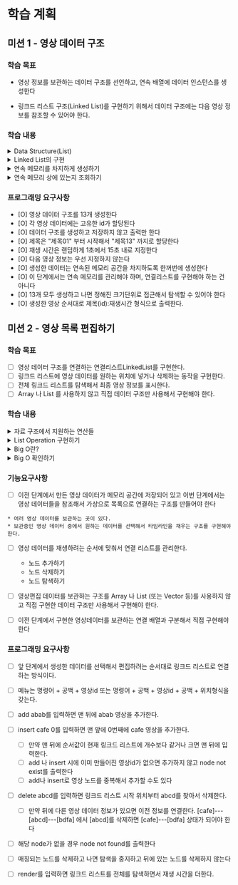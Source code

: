 # 학습 계획

## 미션 1 - 영상 데이터 구조

### 학습 목표

- 영상 정보를 보관하는 데이터 구조를 선언하고, 연속 배열에 데이터 인스턴스를 생성한다

- 링크드 리스트 구조(Linked List)를 구현하기 위해서 데이터 구조에는 다음 영상 정보를 참조할 수 있어야 한다.

### 학습 내용

<details>
<summary>Data Structure(List)</summary>

- 데이터 스트럭쳐를 배우는 이유 : 자료 구조를 통한 메모리의 효율적 사용
- RAM(Random Access Memory) : 데이터 주소를 통해 데이터에 접근하는 시간이 동일하다.
- 배열 리스트와 연결 리스트의 특징 비교
    - Array List : 메모리 주소 상에 연속으로 붙어있다.
        - 한 번 할당을 하면 배열의 크기를 변경하기 어렵다. 더 많은 배열의 할당이 필요하면 메모리 상의 다른 주소를 확보한 후 전체가 옮겨가야한다.(재할당)
        - 위치를 알고있다면 데이터의 접근은 매우 빠르다.
    - Linked List : 각 데이터들이 메모리 상에 흩어져 있지만 연결되어 있다.
        - 서로 떨어져있기 떄문에 가변적으로 데이터를 관리하기 용이하다.
        - 엘리먼트의 index에 따라서 데이터를 탐색하는데 걸리는 시간이 상이하다.(비효율적)

</details>
<details>
<summary>Linked List의 구현</summary>

- 연결 리스트의 구조
  ![img.png](img.png)
    - Node, Vertex(정점) : 연결 리스트의 요소를 나타내는 표현, 연결성을 강조한 표현임
    - 객체 지향 언어에서는 객체를 사용해서 연결 리스트를 구현한다.
    - 헤드 필드 : 첫번째 노드의 위치를 가지고 있는 필드
    - 데이터 필드 : 데이터가 저장되는 필드
    - 링크 필드 : 다음 노드를 가리키는 필드
- 연결 리스트의 상세 구현
    - 연결 리스트 객체
        - node 참조 객체
            - next 필드() : 다음 노드의 주소를 저장
            - value 필드 : 현재 노드의 값을 저장
        - head 필드 : node 참조 변수를 저장한다.

</details>
<details>
<summary>연속 메모리를 차지하게 생성하기</summary>

처음에는 정보를 가지는 각 인스턴스들의 배열로 선언하려고 했는데, 문제의 제약 조건 중 배열에 저장하지 말라는 조건이 있어, 저장하지 않고 반복문으로 인스턴스 생성 후 바로 출력하도록 처리하였다. 반복적으로 생성했을
때 메모리 상에서 연속적으로 존재할 것이며, 배열을 저장하지 않는다는 조건도 만족할 수 있었다.

```
public VideoArrayList(int number) {
        for (int i=0;i<number;i++) {
            View.printResult(new VideoNode());
        }
    }
```

정확하게는 그렇다고 여기까지 생각했었다.
</details>
<details>
<summary>연속 메모리 상에 있는지 조회하기</summary>

그리고, 아래 hash code 확인하는 라이브러리로 객체의 메모리가 과연 연속으로 존재하는지 조회하였는데 일단 불연속적으로 존재한다는 결론을 내렸다.

```
// 객체의 주소 확인 명령어 : System.identityHashCode();
// 결과 값이 10진법으로 출력되어 long.toHexString으로 16진법 변환

7291c18f
34a245ab
7cc355be
6e8cf4c6
12edcd21
34c45dca
52cc8049
5b6f7412
27973e9b
312b1dae
7530d0a
27bc2616
3941a79c
```

왜 연속적으로 주소가 생성되지 않는걸까? 고민하다 알게된 두가지 사실.

1. 위 함수는 Hash Code를 조회하는 함수인데, 해쉬코드와 메모리 주소는 대응되지만 다른 개념이다.

- 메모리 주소와 hashcode의 관계
    - hashCode는 고유한 개체에 고유한 정수를 반환하는 개념이다.
    - 따라서 메모리 주소로 무조건 구현되지는 않는다.
    - hashCode 구현은 JVM에 달려있다.
    - 즉, hashCode를 생성하는 방법은 JDK의 버전에 따라 상이하다.
        - 난수 / 메모리 주소의 함수 / 메모리 주소의 int Casting 등

2. JVM의 작동 원리 상 메모리 주소를 조회하는 것은 의미가 없다.
    - JVM은 객체의 주소를 고정 값으로 가지고 있지 않다.
    - 가비지 컬렉터가 객체의 위치를 바꾸기 때문에 주소값이 의미 없고 제공을 원하지 않는다.
    - 보안 문제로 또한 직접 접근을 막아두었다. 그렇기 때문에 메모리 주소와 대응되는 해쉬 코드를 암호화하여 사용하는 것.
    - 해쉬코드를 얻는 메서드로 얻은 HashCode는 초기 선언 시의 값에 불과하며 GC에 따라 계속 바뀐다.

그래도 여기까지 온 이상 오기로 초기 메모리 주소가 배열에서는 연속적으로 생성되는 것인지 확인하고 싶었다. 그래서 Stackoverflow 구글링으로 자바의
printAddress를 구현해놓은 함수를 찾아 실행했으나.. 결과는 아래처럼 실패했다. 이유는 JVM이 어떻게 메모리를 사용하는지(32-bit, 64-bit)에 따라 오브젝트의 인덱스가 영향을 받고 주소를 찾는
방식이 영향을 받기 때문이다.
여기까지의 삽질을 마무리로 자바에서 메모리 주소 추적을 마쳤다.

```
---영상클립 생성---
cdfa: 0x8
제목1: 0x8
facd: 0x8
제목2: 0x8
baee: 0x8
제목3: 0x8
aafe: 0x8
```

</details>

### 프로그래밍 요구사항

- [O] 영상 데이터 구조를 13개 생성한다
- [O] 각 영상 데이터에는 고유한 id가 할당된다
- [O] 데이터 구조를 생성하고 저장하지 않고 출력만 한다
- [O] 제목은 "제목01" 부터 시작해서 "제목13" 까지로 할당한다
- [O] 재생 시간은 랜덤하게 1초에서 15초 내로 지정한다
- [O] 다음 영상 정보는 우선 지정하지 않는다
- [O] 생성한 데이터는 연속된 메모리 공간을 차지하도록 한꺼번에 생성한다
- [O] 이 단계에서는 연속 메모리를 관리해야 하며, 연결리스트를 구현해야 하는 건 아니다
- [O] 13개 모두 생성하고 나면 정해진 크기단위로 접근해서 탐색할 수 있어야 한다
- [O] 생성한 영상 순서대로 제목(id):재생시간 형식으로 출력한다.

## 미션 2 - 영상 목록 편집하기

### 학습 목표

- [ ] 영상 데이터 구조를 연결하는 연결리스트LinkedList를 구현한다.
- [ ] 링크드 리스트에 영상 데이터를 원하는 위치에 넣거나 삭제하는 동작을 구현한다.
- [ ] 전체 링크드 리스트를 탐색해서 최종 영상 정보를 표시한다.
- [ ] Array 나 List 를 사용하지 않고 직접 데이터 구조만 사용해서 구현해야 한다.

### 학습 내용

<details>
<summary>자료 구조에서 지원하는 연산들</summary>

- 선회 :
- 찾기 :
- 삽입 :
- 삭제 :
- 정렬 :
- 병합 :
- 기타 :

</details>
<details>
<summary>List Operation 구현하기</summary>

- 연결 리스트의 삽입
    - array list는 삽입 시 뒤의 모든 엘리먼트의 자리 이동이 필요해 느린 반면, linked list는 참조값 2개만 변경시키면 되어서 빠르다.
    - temp1는 삽입하려는 전 인덱스의 node를 참조
    - temp2는 삽입하려는 후 인덱스의 node를 참조
    - temp1.next는 새로운 노드를 참조
    - 새로운 노드의 next는 temp2를 참조
- 연결 리스트의 삭제
    - 삭제할 노드의 이전 노드를 cur 참조변수가 참조하도록 한다.
    - 삭제할 노드를 temp 참조 변수를 생성해서 참조하도록 한다.
    - 삭제할 노드의 뒷 노드를 cur.next가 참조하도록 한다.
- 연결 리스트의 조회
    - 참조변수를 counter만큼 next로 넘긴다.

</details>
<details>
<summary>Big O란?</summary>

</details>
<details>
<summary>Big O 확인하기</summary>

</details>

### 기능요구사항

- [ ] 이전 단계에서 만든 영상 데이터가 메모리 공간에 저장되어 있고 이번 단계에서는 영상 데이터들을 참조해서 가상으로 목록으로 연결하는 구조를 만들어야 한다

```
* 여러 영상 데이터를 보관하는 곳이 있다.
* 보관중인 영상 데이터 중에서 원하는 데이터를 선택해서 타임라인을 채우는 구조를 구현해야 한다.
  ```

- [ ] 영상 데이터를 재생하려는 순서에 맞춰서 연결 리스트를 관리한다.
    - 노드 추가하기
    - 노드 삭제하기
    - 노드 탐색하기

- [ ] 영상편집 데이터를 보관하는 구조를 Array 나 List (또는 Vector 등)를 사용하지 않고 직접 구현한 데이터 구조만 사용해서 구현해야 한다.
- [ ] 이전 단계에서 구현한 영상데이터를 보관하는 연결 배열과 구분해서 직접 구현해야 한다

### 프로그래밍 요구사항

- [ ] 앞 단계에서 생성한 데이터를 선택해서 편집하려는 순서대로 링크드 리스트로 연결하는 방식이다.
- [ ] 메뉴는 명령어 + 공백 + 영상id 또는 명령어 + 공백 + 영상id + 공백 + 위치형식을 갖는다.
- [ ] add abab를 입력하면 맨 뒤에 abab 영상을 추가한다.
- [ ] insert cafe 0를 입력하면 맨 앞에 0번째에 cafe 영상을 추가한다.
    - [ ] 만약 맨 뒤에 순서값이 현재 링크드 리스트에 개수보다 같거나 크면 맨 뒤에 입력한다.
    - [ ] add 나 insert 시에 이미 만들어진 영상id가 없으면 추가하지 않고 node not exist를 출력한다
    - [ ] add나 insert로 영상 노드를 중복해서 추가할 수도 있다
- [ ] delete abcd를 입력하면 링크드 리스트 시작 위치부터 abcd를 찾아서 삭제한다.
    - [ ] 만약 뒤에 다른 영상 데이터 정보가 있으면 이전 정보를 연결한다.
      [cafe]---[abcd]---[bdfa] 에서 [abcd]를 삭제하면 [cafe]---[bdfa] 상태가 되어야 한다
- [ ] 해당 node가 없을 경우 node not found를 출력한다
- [ ] 매칭되는 노드를 삭제하고 나면 탐색을 중지하고 뒤에 있는 노드를 삭제하지 않는다
- [ ] render를 입력하면 링크드 리스트를 전체를 탐색하면서 재생 시간을 더한다.


